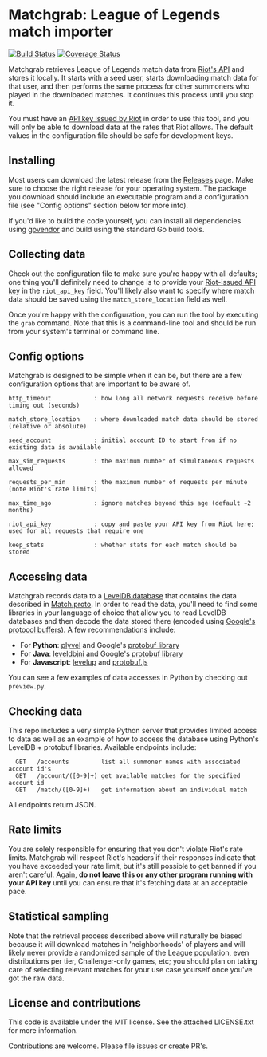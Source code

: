 # Matchgrab: League of Legends match importer

[![Build Status](https://travis-ci.org/anyweez/matchgrab.svg?branch=master)](https://travis-ci.org/anyweez/matchgrab)
[![Coverage Status](https://coveralls.io/repos/github/anyweez/matchgrab/badge.svg)](https://coveralls.io/github/anyweez/matchgrab)

Matchgrab retrieves League of Legends match data from [Riot's API](https://developer.riotgames.com) and stores it locally. It starts with a seed user, starts downloading match data for that user, and then performs the same process for other summoners who played in the downloaded matches. It continues this process until you stop it.

You must have an [API key issued by Riot](https://developer.riotgames.com/) in order to use this tool, and you will only be able to download data at the rates that Riot allows. The default values in the configuration file should be safe for development keys.

## Installing

Most users can download the latest release from the [Releases](https://github.com/anyweez/matchgrab/releases) page. Make sure to choose the right release for your operating system. The package you download should include an executable program and a configuration file (see "Config options" section below for more info).

If you'd like to build the code yourself, you can install all dependencies using [govendor](https://github.com/kardianos/govendor) and build using the standard Go build tools.

## Collecting data

Check out the configuration file to make sure you're happy with all defaults; one thing you'll definitely need to change is to provide your [Riot-issued API key](https://developer.riotgames.com/) in the `riot_api_key` field. You'll likely also want to specify where match data should be saved using the `match_store_location` field as well.

Once you're happy with the configuration, you can run the tool by executing the `grab` command. Note that this is a command-line tool and should be run from your system's terminal or command line.

## Config options

Matchgrab is designed to be simple when it can be, but there are a few configuration options that are important to be aware of.

```
http_timeout            : how long all network requests receive before timing out (seconds)

match_store_location    : where downloaded match data should be stored (relative or absolute)

seed_account            : initial account ID to start from if no existing data is available

max_sim_requests        : the maximum number of simultaneous requests allowed

requests_per_min        : the maximum number of requests per minute (note Riot's rate limits)

max_time_ago            : ignore matches beyond this age (default ~2 months)

riot_api_key            : copy and paste your API key from Riot here; used for all requests that require one

keep_stats              : whether stats for each match should be stored
```

## Accessing data

Matchgrab records data to a [LevelDB database](https://github.com/google/leveldb) that contains the data described in [Match.proto](https://github.com/anyweez/matchgrab/blob/master/proto/match.proto). In order to read the data, you'll need to find some libraries in your language of choice that allow you to read LevelDB databases and then decode the data stored there (encoded using [Google's protocol buffers](https://developers.google.com/protocol-buffers/)). A few recommendations include:

- For **Python**: [plyvel](https://github.com/wbolster/plyvel) and Google's [protobuf library](https://github.com/google/protobuf)
- For **Java**: [leveldbjni](https://github.com/fusesource/leveldbjni) and Google's [protobuf library](https://github.com/google/protobuf)
- For **Javascript**: [levelup](https://github.com/Level/levelup) and [protobuf.js](https://github.com/dcodeIO/ProtoBuf.js/)

You can see a few examples of data accesses in Python by checking out `preview.py`.

## Checking data

This repo includes a very simple Python server that provides limited access to data as well as an example of how to access the database using Python's LevelDB + protobuf libraries. Available endpoints include:

```
  GET   /accounts         list all summoner names with associated account id's
  GET   /account/([0-9]+) get available matches for the specified account id
  GET   /match/([0-9]+)   get information about an individual match
```

All endpoints return JSON.

## Rate limits

You are solely responsible for ensuring that you don't violate Riot's rate limits. Matchgrab will respect Riot's headers if their responses indicate that you have exceeded your rate limit, but it's still possible to get banned if you aren't careful. Again, **do not leave this or any other program running with your API key** until you can ensure that it's fetching data at an acceptable pace.

## Statistical sampling

Note that the retrieval process described above will naturally be biased because it will download matches in 'neighborhoods' of players and will likely never provide a randomized sample of the League population, even distributions per tier, Challenger-only games, etc; you should plan on taking care of selecting relevant matches for your use case yourself once you've got the raw data.

## License and contributions

This code is available under the MIT license. See the attached LICENSE.txt for more information.

Contributions are welcome. Please file issues or create PR's.
